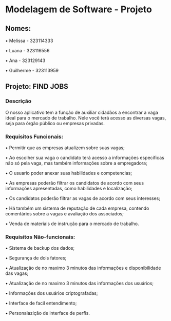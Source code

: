 # Modelagem de Software - Projeto
## Nomes:
• Melissa - 323114333

• Luana - 323116556

• Ana - 323129143

• Guilherme - 323113959

## Projeto: FIND JOBS
### Descrição
 O nosso aplicativo tem a função de auxiliar cidadãos a encontrar a vaga ideal para o mercado de trabalho. 
 Nele você terá acesso as diversas vagas, seja para órgão público ou empresas privadas.

### Requisitos Funcionais:
• Permitir que as empresas atualizem sobre suas vagas;

• Ao escolher sua vaga o candidato terá acesso a informações específicas não só pela vaga, mas também informações sobre a empregadora;

• O usuario poder anexar suas habilidades e competencias;

• As empresas poderão filtrar os candidatos de acordo com seus informações apresentadas, como habilidades e localização;

• Os candidatos poderão filtrar as vagas de acordo com seus interesses;

• Há também um sistema de reputação de cada empresa, contendo comentários sobre a vagas e avaliação dos associados;

• Venda de materiais de instrução para o mercado de trabalho.

### Requisitos Não-funcionais:
• Sistema de backup dos dados;

• Segurança de dois fatores;

• Atualização de no maximo 3 minutos das informações e disponibilidade das vagas;

• Atualização de no maximo 3 minutos das informações dos usuários;

• Informações dos usuários criptografadas; 

• Interface de facil entendimento;

• Personalazição de interface de perfis.


